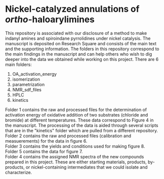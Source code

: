 # Nickel-catalyzed annulations of *ortho*-haloarylimines
This repository is associated with our disclosure of a method to make indanyl amines and spiroindane pyrrolidines under nickel catalysis. The manuscript is deposited on Research Square and consists of the main text and the supporting information.
The folders in this repository correspond to the main findings in the manuscript and can help others who wish to dig deeper into the data we obtained while working on this project.
There are 6 main folders:
1) OA_activation_energy
2) isomerization
3) parametrization
4) NMR_sdf_files
5) HPLC
6) kinetics

Folder 1 contains the raw and processed files for the determination of activation energy of oxidative addition of two substrates (chloride and bromide) at different temperatures. These data correspond to Figure 4 in the manuscript. The processing of the data is aided through several scripts that are in the "kinetics" folder which are pulled from a different repository.<br>
Folder 2 contains the raw and processed files (calibration and measuerements) for the data in figure 6.<br>
Folder 3 contains the yields and conditions used for making figure 8.<br>
Folder 5 contains the data for figure 7.<br> 
Folder 4 contains the assigned NMR spectra of the new compounds prepared in this project. These are either starting materials, products, by-products, or nickel-containing intermediates that we could isolate and characterize. 

